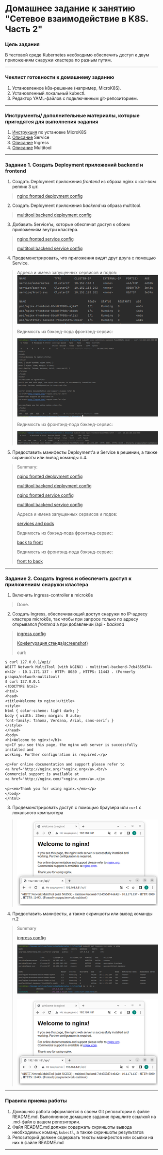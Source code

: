 # Домашнее задание к занятию "Сетевое взаимодействие в K8S. Часть 2"

### Цель задания

В тестовой среде Kubernetes необходимо обеспечить доступ к двум приложениям снаружи кластера по разным путям.

------

### Чеклист готовности к домашнему заданию

1. Установленное k8s-решение (например, MicroK8S).
2. Установленный локальный kubectl.
3. Редактор YAML-файлов с подключенным git-репозиторием.

------

### Инструменты/ дополнительные материалы, которые пригодятся для выполнения задания

1. [Инструкция](https://microk8s.io/docs/getting-started) по установке MicroK8S
2. [Описание](https://kubernetes.io/docs/concepts/services-networking/service/) Service
3. [Описание](https://kubernetes.io/docs/concepts/services-networking/ingress/) Ingress
4. [Описание](https://github.com/wbitt/Network-MultiTool) Multitool

------

### Задание 1. Создать Deployment приложений backend и frontend

1. Создать Deployment приложения _frontend_ из образа nginx с кол-вом реплик 3 шт.
> [nginx fronted deployment config](config/1-5-1-nginx_front.yaml)
2. Создать Deployment приложения _backend_ из образа multitool.
> [multitool backend deployment config](config/1-5-1-multitool_back.yaml)
3. Добавить Service'ы, которые обеспечат доступ к обоим приложениям внутри кластера.
> [nginx fronted service config](config/1-5-1-front_svc.yaml)
>
> [multitool backend service config](config/1-5-1-back_svc.yaml)
4. Продемонстрировать, что приложения видят друг друга с помощью Service.
> Адреса и имена запущенных сервисов и подов: 
> ![services and pods](src/1-5-1_services_and_pods.png)
> 
> Видимость из бэкэнд-пода фронтэнд-сервис: 
> 
> ![back to front](src/back-to-front.png)
> 
> Видимость из фронтэнд-пода бэкэнд-сервис: 
> 
> ![front to back](src/front-to-back.png)
> 

5. Предоставить манифесты Deployment'а и Service в решении, а также скриншоты или вывод команды п.4.
> Summary:
> 
> [nginx fronted deployment config](config/1-5-1-nginx_front.yaml)
> 
> [multitool backend deployment config](config/1-5-1-multitool_back.yaml)
> 
> [nginx fronted service config](config/1-5-1-front_svc.yaml)
>
> [multitool backend service config](config/1-5-1-back_svc.yaml)
> 
> Адреса и имена запущенных сервисов и подов: 
> 
> [services and pods](src/1-5-1_services_and_pods.png)
> 
> Видимость из бэкэнд-пода фронтэнд-сервис: 
> 
> [back to front](src/back-to-front.png)
> 
> Видимость из фронтэнд-пода бэкэнд-сервис: 
> 
> [front to back](src/front-to-back.png)
> 
------

### Задание 2. Создать Ingress и обеспечить доступ к приложениям снаружи кластера

1. Включить Ingress-controller в microk8s
> Done. 
2. Создать Ingress, обеспечивающий доступ снаружи по IP-адресу кластера microk8s, так чтобы при запросе только по адресу открывался _frontend_ а при добавлении /api - _backend_
> [ingress config](config/1-5-2-ingress.yaml)
> 
> [Конфигурация стенда(screenshot)](src/1-5-2_addresses_and_names.png)
> 
> curl: 
> 
``` 
$ curl 127.0.0.1/api/
WBITT Network MultiTool (with NGINX) - multitool-backend-7cb4555d74-nk42r - 10.1.171.137 - HTTP: 8080 , HTTPS: 11443 . (Formerly praqma/network-multitool)
$ curl 127.0.0.1
<!DOCTYPE html>
<html>
<head>
<title>Welcome to nginx!</title>
<style>
html { color-scheme: light dark; }
body { width: 35em; margin: 0 auto;
font-family: Tahoma, Verdana, Arial, sans-serif; }
</style>
</head>
<body>
<h1>Welcome to nginx!</h1>
<p>If you see this page, the nginx web server is successfully installed and
working. Further configuration is required.</p>

<p>For online documentation and support please refer to
<a href="http://nginx.org/">nginx.org</a>.<br/>
Commercial support is available at
<a href="http://nginx.com/">nginx.com</a>.</p>

<p><em>Thank you for using nginx.</em></p>
</body>
</html>
```
3. Продемонстрировать доступ с помощью браузера или `curl` с локального компьютера
> ![proof](src/1-5-2_proof.png)
4. Предоставить манифесты, а также скриншоты или вывод команды п.2
> Summary
> 
> [ingress config](config/1-5-2-ingress.yaml)
> 
> ![Конфигурация стенда(screenshot)](src/1-5-2_addresses_and_names.png)
> 
> ![proof](src/1-5-2_proof.png)
------

### Правила приема работы

1. Домашняя работа оформляется в своем Git репозитории в файле README.md. Выполненное домашнее задание пришлите ссылкой на .md-файл в вашем репозитории.
2. Файл README.md должен содержать скриншоты вывода необходимых команд `kubectl`, а также скриншоты результатов
3. Репозиторий должен содержать тексты манифестов или ссылки на них в файле README.md

------